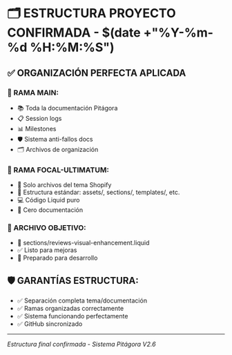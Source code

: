 # 🗂️ ESTRUCTURA PROYECTO CONFIRMADA - $(date +"%Y-%m-%d %H:%M:%S")

## ✅ ORGANIZACIÓN PERFECTA APLICADA

### 🌿 RAMA MAIN:
- 📚 Toda la documentación Pitágora
- 📋 Session logs
- 📊 Milestones  
- 🛡️ Sistema anti-fallos docs
- 🗂️ Archivos de organización

### 🌿 RAMA FOCAL-ULTIMATUM:
- 🎨 Solo archivos del tema Shopify
- 📁 Estructura estándar: assets/, sections/, templates/, etc.
- 💻 Código Liquid puro
- 🚫 Cero documentación

### 🎯 ARCHIVO OBJETIVO:
- 📍 sections/reviews-visual-enhancement.liquid
- ✅ Listo para mejoras
- 🎨 Preparado para desarrollo

## 🛡️ GARANTÍAS ESTRUCTURA:
- ✅ Separación completa tema/documentación
- ✅ Ramas organizadas correctamente  
- ✅ Sistema funcionando perfectamente
- ✅ GitHub sincronizado

---
*Estructura final confirmada - Sistema Pitágora V2.6*
